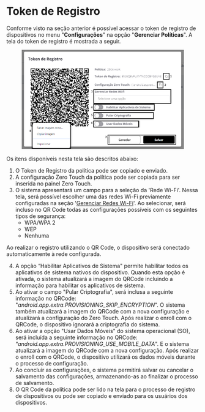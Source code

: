 # Token de Registro

Conforme visto na seção anterior é possível acessar o token de registro de dispositivos no menu "**Configurações**" na opção "**Gerenciar Políticas**". A tela do token de registro é mostrada a seguir.

<figure><img src="../../../.gitbook/assets/Captura de tela 2024-04-30 103515.png" alt=""><figcaption></figcaption></figure>

Os itens disponíveis nesta tela são descritos abaixo:&#x20;

1. O Token de Registro da política pode ser copiado e enviado.
2. A configuração Zero Touch da política pode ser copiada para ser inserida no painel Zero Touch.&#x20;
3. O sistema apresentará um campo para a seleção da 'Rede Wi-Fi'. Nessa tela, será possível escolher uma das redes Wi-Fi previamente configuradas na seção '[Gerenciar Redes Wi-Fi](../gerenciar-redes-wi-fi.md)'. Ao selecionar, será incluso no QR Code todas as configurações possíveis com os seguintes tipos de segurança:
   * WPA/WPA 2
   * WEP
   * Nenhuma

Ao realizar o registro utilizando o QR Code, o dispositivo será conectado automaticamente à rede configurada.

4. A opção “Habilitar Aplicativos de Sistema" permite habilitar todos os aplicativos de sistema nativos do dispositivo.  Quando esta opção é ativada, o sistema atualizará a imagem do QRCode incluindo a informação para habilitar os aplicativos de sistema.
5. Ao ativar o campo "Pular Criptografia", será inclusa a seguinte informação no QRCode: "_android.app.extra.PROVISIONING\_SKIP\_ENCRYPTION_". O sistema também atualizará a imagem do QRCode com a nova configuração e atualizará a configuração do Zero Touch. Após realizar o enroll com o QRCode, o dispositivo ignorará a criptografia do sistema.
6. Ao ativar a opção "Usar Dados Móveis" do sistema operacional (SO), será incluída a seguinte informação no QRCode: “_android.app.extra.PROVISIONING\_USE\_MOBILE\_DATA_". E o sistema atualizará a imagem do QRCode com a nova configuração.  Após realizar o enroll com o QRCode, o dispositivo utilizará os dados móveis durante o processo de configuração.
7. Ao concluir as configurações, o sistema permitirá salvar ou cancelar o salvamento das configurações, armazenando-as ao finalizar o processo de salvamento.
8. O QR Code da política pode ser lido na tela para o processo de registro de dispositivos ou pode ser copiado e enviado para os usuários dos dispositivos.
